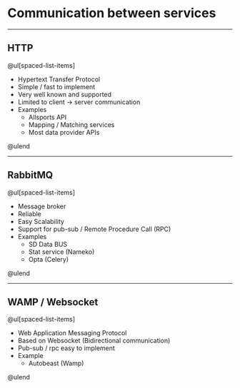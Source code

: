 # Communication between services

---

## HTTP

@ul[spaced-list-items]

 * Hypertext Transfer Protocol
 * Simple / fast to implement
 * Very well known and supported
 * Limited to client -> server communication
 * Examples
   + Allsports API
   + Mapping / Matching services
   + Most data provider APIs

@ulend

---

## RabbitMQ

@ul[spaced-list-items]

 * Message broker
 * Reliable
 * Easy Scalability
 * Support for pub-sub / Remote Procedure Call (RPC)
 * Examples
   + SD Data BUS
   + Stat service (Nameko)
   + Opta (Celery)

@ulend

---

## WAMP / Websocket

@ul[spaced-list-items]

 * Web Application Messaging Protocol
 * Based on Websocket (Bidirectional communication)
 * Pub-sub / rpc easy to implement
 * Example
   + Autobeast (Wamp)

@ulend
